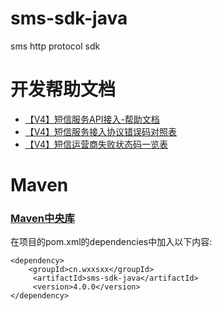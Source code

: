 # sms-sdk-java
sms http protocol sdk
# 开发帮助文档
- [【V4】短信服务API接入-帮助文档][]
- [【V4】短信服务接入协议错误码对照表][]
- [【V4】短信运营商失败状态码一览表][]

[【V4】短信服务API接入-帮助文档]:https://api-wiki.wxxsxx.com
[【V4】短信服务接入协议错误码对照表]:https://thoughts.teambition.com/share/5f22592404ce5e001a397794
[【V4】短信运营商失败状态码一览表]:https://thoughts.teambition.com/share/62f9aa40f3d36d0041586a7f
# Maven
### [Maven中央库](https://search.maven.org/artifact/cn.wxxsxx/sms-sdk-java/4.0.0/jar)

在项目的pom.xml的dependencies中加入以下内容:
```
<dependency>
    <groupId>cn.wxxsxx</groupId>
     <artifactId>sms-sdk-java</artifactId>
     <version>4.0.0</version>
</dependency>
```
